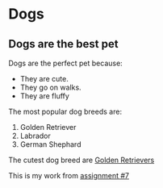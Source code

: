 # Dogs 

## Dogs are the best pet 

Dogs are the perfect pet because: 
- They are cute. 
- They go on walks. 
- They are fluffy 

The most popular dog breeds are: 
1. Golden Retriever 
2. Labrador 
3. German Shephard 

The cutest dog breed are [Golden Retrievers](https://en.wikipedia.org/wiki/Golden_Retriever)

This is my work from [assignment #7](assignment#7.nb.html)